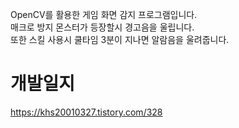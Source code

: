 OpenCV를 활용한 게임 화면 감지 프로그램입니다.   
매크로 방지 몬스터가 등장할시 경고음을 울립니다.   
또한 스킬 사용시 쿨타임 3분이 지나면 알람음을 울려줍니다.    

# 개발일지 

https://khs20010327.tistory.com/328
